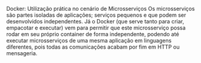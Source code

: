 Docker: Utilização prática no cenário de Microsserviços
Os microsserviços são partes isoladas de aplicações; serviços pequenos e que podem ser desenvolvidos independentes. Já o Docker (que serve tanto para criar, empacotar e executar) vem para permitir que este microsserviço possa rodar em seu próprio container de forma independente, podendo até executar microsserviços de uma mesma aplicação em linguagens diferentes, pois todas as comunicações acabam por fim em HTTP ou mensageria.
